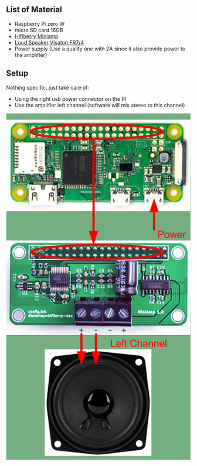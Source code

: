 ## List of Material

- Raspberry Pi zero W
- micro SD card 16GB
- [Hifiberry Miniamp](https://is.gd/mJEA63) 
- [Loud Speaker Visaton FR7/4](https://is.gd/3wkY3F)
- Power supply (Use a quality one with 2A since it also provide power to the amplifier)

## Setup
Nothing specific, just take care of:
- Using the right usb power connector on the PI
- Use the amplifier left channel (software will mix stereo to this channel)

![hardware](https://github.com/diving91/web-radio/blob/master/doc/Hardware.png)

